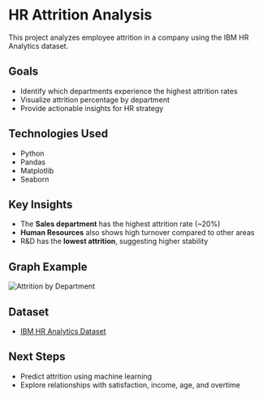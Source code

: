 # HR Attrition Analysis

This project analyzes employee attrition in a company using the IBM HR Analytics dataset.

##  Goals
- Identify which departments experience the highest attrition rates
- Visualize attrition percentage by department
- Provide actionable insights for HR strategy

##  Technologies Used
- Python
- Pandas
- Matplotlib
- Seaborn

##  Key Insights
- The **Sales department** has the highest attrition rate (~20%)
- **Human Resources** also shows high turnover compared to other areas
- R&D has the **lowest attrition**, suggesting higher stability

##  Graph Example

![Attrition by Department](img/attrition_chart.png)

##  Dataset
- [IBM HR Analytics Dataset](https://www.kaggle.com/datasets/pavansubhasht/ibm-hr-analytics-attrition-dataset)

##  Next Steps
- Predict attrition using machine learning
- Explore relationships with satisfaction, income, age, and overtime
